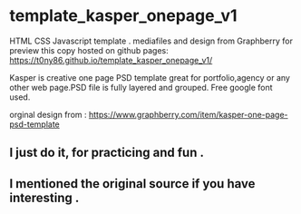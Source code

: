 # template_kasper_onepage_v1
HTML CSS Javascript template . mediafiles and design from Graphberry
 for preview this copy hosted on github pages: https://t0ny86.github.io/template_kasper_onepage_v1/
 
Kasper is creative one page PSD template great for portfolio,agency or any other web page.PSD file is fully layered and grouped.
Free google font used.

orginal design from : https://www.graphberry.com/item/kasper-one-page-psd-template

  ## I just do it, for practicing and fun .
  ## I mentioned the original source if you have interesting .
